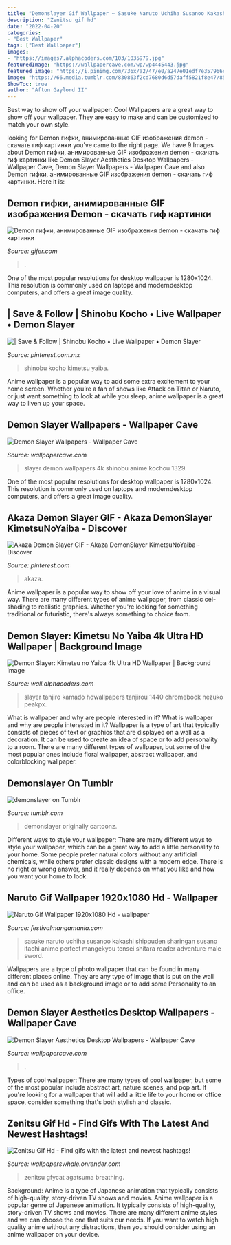 ```yaml
---
title: "Demonslayer Gif Wallpaper ~ Sasuke Naruto Uchiha Susanoo Kakashi Shippuden Sharingan Susano Itachi Anime Perfect Mangekyou Tensei Shitara Reader Adventure Male Sword"
description: "Zenitsu gif hd"
date: "2022-04-20"
categories:
- "Best Wallpaper"
tags: ["Best Wallpaper"]
images:
- "https://images7.alphacoders.com/103/1035979.jpg"
featuredImage: "https://wallpapercave.com/wp/wp4445443.jpg"
featured_image: "https://i.pinimg.com/736x/a2/47/e0/a247e01edf7e357966cec3f8af6d62a2.jpg"
image: "https://66.media.tumblr.com/830863f2cd7680d6d57daff5821f8e47/858f4f48b4aa7090-5f/s640x960/95a1a256498cc02568b786904344ff9aa63d30e4.gif"
ShowToc: true
author: "Afton Gaylord II"
---
```



Best way to show off your wallpaper:
Cool Wallpapers are a great way to show off your wallpaper. They are easy to make and can be customized to match your own style.

	

		
looking for Demon гифки, анимированные GIF изображения demon - скачать гиф картинки you've came to the right page. We have 9 Images about Demon гифки, анимированные GIF изображения demon - скачать гиф картинки like Demon Slayer Aesthetics Desktop Wallpapers - Wallpaper Cave, Demon Slayer Wallpapers - Wallpaper Cave and also Demon гифки, анимированные GIF изображения demon - скачать гиф картинки. Here it is:
		
    
## Demon гифки, анимированные GIF изображения Demon - скачать гиф картинки

<img loading=lazy src="https://i.gifer.com/origin/85/85e604003c709d5196d4ccdf29654a87_w200.gif" onerror="this.onerror=null;this.src='https://tse1.mm.bing.net/th?id=OIP.kLa_rjXO4rxT8Y5WjdviSAAAAA&amp;pid=15.1';" alt="Demon гифки, анимированные GIF изображения demon - скачать гиф картинки">

_Source: gifer.com_

>. 

	

One of the most popular resolutions for desktop wallpaper is 1280x1024. This resolution is commonly used on laptops and moderndesktop computers, and offers a great image quality.

    
## | Save &amp; Follow | Shinobu Kocho • Live Wallpaper • Demon Slayer

<img loading=lazy src="https://i.pinimg.com/736x/a2/47/e0/a247e01edf7e357966cec3f8af6d62a2.jpg" onerror="this.onerror=null;this.src='https://tse2.mm.bing.net/th?id=OIP.dKXHjvwK7ie_M0MYBnyRIwHaEK&amp;pid=15.1';" alt="| Save &amp; Follow | Shinobu Kocho • Live Wallpaper • Demon Slayer">

_Source: pinterest.com.mx_

>shinobu kocho kimetsu yaiba. 

	

Anime wallpaper is a popular way to add some extra excitement to your home screen. Whether you’re a fan of shows like Attack on Titan or Naruto, or just want something to look at while you sleep, anime wallpaper is a great way to liven up your space.

    
## Demon Slayer Wallpapers - Wallpaper Cave

<img loading=lazy src="https://wallpapercave.com/wp/wp4445443.jpg" onerror="this.onerror=null;this.src='https://tse2.mm.bing.net/th?id=OIP.aXm0AR8KQY3I-1bugc2EBQHaEx&amp;pid=15.1';" alt="Demon Slayer Wallpapers - Wallpaper Cave">

_Source: wallpapercave.com_

>slayer demon wallpapers 4k shinobu anime kochou 1329. 

	

One of the most popular resolutions for desktop wallpaper is 1280x1024. This resolution is commonly used on laptops and moderndesktop computers, and offers a great image quality.

    
## Akaza Demon Slayer GIF - Akaza DemonSlayer KimetsuNoYaiba - Discover

<img loading=lazy src="https://i.pinimg.com/736x/8a/0c/b6/8a0cb6518d0ec0ce78b51f54ef1f9c9f.jpg" onerror="this.onerror=null;this.src='https://tse2.mm.bing.net/th?id=OIP.G_HMYltC-chWLVWBzXOWAwHaEK&amp;pid=15.1';" alt="Akaza Demon Slayer GIF - Akaza DemonSlayer KimetsuNoYaiba - Discover">

_Source: pinterest.com_

>akaza. 

	

Anime wallpaper is a popular way to show off your love of anime in a visual way. There are many different types of anime wallpaper, from classic cel-shading to realistic graphics. Whether you're looking for something traditional or futuristic, there's always something to choice from.

    
## Demon Slayer: Kimetsu No Yaiba 4k Ultra HD Wallpaper | Background Image

<img loading=lazy src="https://images7.alphacoders.com/103/1035979.jpg" onerror="this.onerror=null;this.src='https://tse2.mm.bing.net/th?id=OIP.3jeJY6Oss0AJBumg5qku6AHaEO&amp;pid=15.1';" alt="Demon Slayer: Kimetsu no Yaiba 4k Ultra HD Wallpaper | Background Image">

_Source: wall.alphacoders.com_

>slayer tanjiro kamado hdwallpapers tanjirou 1440 chromebook nezuko peakpx. 

	

What is wallpaper and why are people interested in it?
What is wallpaper and why are people interested in it?
Wallpaper is a type of art that typically consists of pieces of text or graphics that are displayed on a wall as a decoration. It can be used to create an idea of space or to add personality to a room. There are many different types of wallpaper, but some of the most popular ones include floral wallpaper, abstract wallpaper, and colorblocking wallpaper.

    
## Demonslayer On Tumblr

<img loading=lazy src="https://66.media.tumblr.com/830863f2cd7680d6d57daff5821f8e47/858f4f48b4aa7090-5f/s640x960/95a1a256498cc02568b786904344ff9aa63d30e4.gif" onerror="this.onerror=null;this.src='https://tse1.mm.bing.net/th?id=OIP.ZYreD9dJpC61RXP-t2nVEgHaEK&amp;pid=15.1';" alt="demonslayer on Tumblr">

_Source: tumblr.com_

>demonslayer originally cartoonz. 

	

Different ways to style your wallpaper:
There are many different ways to style your wallpaper, which can be a great way to add a little personality to your home. Some people prefer natural colors without any artificial chemicals, while others prefer classic designs with a modern edge. There is no right or wrong answer, and it really depends on what you like and how you want your home to look.

    
## Naruto Gif Wallpaper 1920x1080 Hd - Wallpaper

<img loading=lazy src="https://i.pinimg.com/originals/03/f3/32/03f33264dd223198e49f3d46f6168a41.gif" onerror="this.onerror=null;this.src='https://tse3.mm.bing.net/th?id=OIP.pAwt-gizsLcj8hihJ3fEjwAAAA&amp;pid=15.1';" alt="Naruto Gif Wallpaper 1920x1080 Hd - wallpaper">

_Source: festivalmangamania.com_

>sasuke naruto uchiha susanoo kakashi shippuden sharingan susano itachi anime perfect mangekyou tensei shitara reader adventure male sword. 

	



Wallpapers are a type of photo wallpaper that can be found in many different places online. They are any type of image that is put on the wall and can be used as a background image or to add some Personality to an office.

    
## Demon Slayer Aesthetics Desktop Wallpapers - Wallpaper Cave

<img loading=lazy src="https://wallpapercave.com/wp/wp7140445.jpg" onerror="this.onerror=null;this.src='https://tse3.mm.bing.net/th?id=OIP.t2hqPqjyN7nDUGjShzQ-2gHaEK&amp;pid=15.1';" alt="Demon Slayer Aesthetics Desktop Wallpapers - Wallpaper Cave">

_Source: wallpapercave.com_

>. 

	

Types of cool wallpaper:
There are many types of cool wallpaper, but some of the most popular include abstract art, nature scenes, and pop art. If you're looking for a wallpaper that will add a little life to your home or office space, consider something that's both stylish and classic.

    
## Zenitsu Gif Hd - Find Gifs With The Latest And Newest Hashtags!

<img loading=lazy src="https://thumbs.gfycat.com/DevotedDefensiveLamprey-max-1mb.gif" onerror="this.onerror=null;this.src='https://tse2.mm.bing.net/th?id=OIP.K22HcxmamFDMlbUasS1wKgAAAA&amp;pid=15.1';" alt="Zenitsu Gif Hd - Find gifs with the latest and newest hashtags!">

_Source: wallpaperswhale.onrender.com_

>zenitsu gfycat agatsuma breathing. 

	

Background: Anime is a type of Japanese animation that typically consists of high-quality, story-driven TV shows and movies.
Anime wallpaper is a popular genre of Japanese animation. It typically consists of high-quality, story-driven TV shows and movies. There are many different anime styles and we can choose the one that suits our needs. If you want to watch high quality anime without any distractions, then you should consider using an anime wallpaper on your device.

